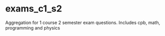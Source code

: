 # exams_c1_s2
Aggregation for 1 course 2 semester exam questions. Includes cpb, math, programming and physics
